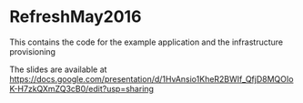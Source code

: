 # RefreshMay2016
This contains the code for the example application and the infrastructure provisioning

The slides are available at https://docs.google.com/presentation/d/1HvAnsio1KheR2BWIf_QfjD8MQOIoK-H7zkQXmZQ3cB0/edit?usp=sharing
